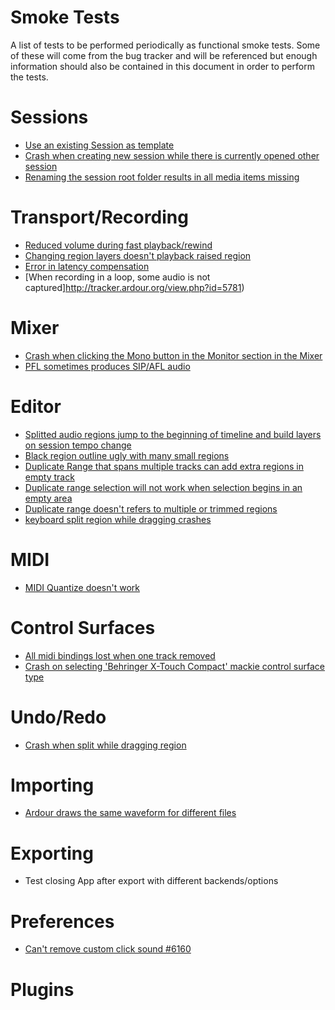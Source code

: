 # Smoke Tests

A list of tests to be performed periodically as functional smoke tests. Some of
these will come from the bug tracker and will be referenced but enough
information should also be contained in this document in order to perform the
tests.

# Sessions

- [Use an existing Session as template](http://tracker.ardour.org/view.php?id=5299)
- [Crash when creating new session while there is currently opened other session](http://tracker.ardour.org/view.php?id=6766)
- [Renaming the session root folder results in all media items missing](http://tracker.ardour.org/view.php?id=6557)

# Transport/Recording

- [Reduced volume during fast playback/rewind](http://tracker.ardour.org/view.php?id=6583)
- [Changing region layers doesn't playback raised region](http://tracker.ardour.org/view.php?id=6570)
- [Error in latency compensation](http://tracker.ardour.org/view.php?id=5781)
- [When recording in a loop, some audio is not captured]http://tracker.ardour.org/view.php?id=5781)

# Mixer

- [Crash when clicking the Mono button in the Monitor section in the Mixer](http://tracker.ardour.org/view.php?id=6758)
- [PFL sometimes produces SIP/AFL audio](http://tracker.ardour.org/view.php?id=5803)

# Editor

- [Splitted audio regions jump to the beginning of timeline and build layers on session tempo change](http://tracker.ardour.org/view.php?id=5781)
- [Black region outline ugly with many small regions](http://tracker.ardour.org/view.php?id=6615)
- [Duplicate Range that spans multiple tracks can add extra regions in empty track](http://tracker.ardour.org/view.php?id=6579)
- [Duplicate range selection will not work when selection begins in an empty area](http://tracker.ardour.org/view.php?id=4984)
- [Duplicate range doesn't refers to multiple or trimmed regions](http://tracker.ardour.org/view.php?id=4986)
- [keyboard split region while dragging crashes](http://tracker.ardour.org/view.php?id=6338)

# MIDI

- [MIDI Quantize doesn't work](http://tracker.ardour.org/view.php?id=5545)

# Control Surfaces

- [All midi bindings lost when one track removed](http://tracker.ardour.org/view.php?id=5633)
- [Crash on selecting 'Behringer X-Touch Compact' mackie control surface type](http://tracker.ardour.org/view.php?id=6764)

# Undo/Redo

- [Crash when split while dragging region](http://tracker.ardour.org/view.php?id=6338)

# Importing

- [Ardour draws the same waveform for different files](http://tracker.ardour.org/view.php?id=5745)

# Exporting

- Test closing App after export with different backends/options

# Preferences

- [Can't remove custom click sound #6160](http://tracker.ardour.org/view.php?id=6160)

# Plugins

